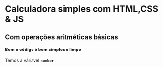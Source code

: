 # Calculadora simples com HTML,CSS & JS

## Com operações aritméticas básicas

#### Bom o código é bem simples e limpo

Temos a váriavel **`number`**
